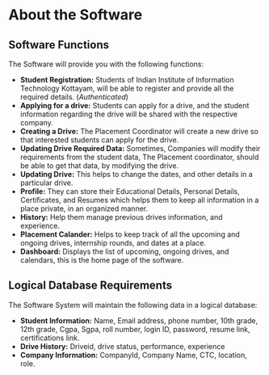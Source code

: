 
# About the Software
## Software Functions
The Software will provide you with the following functions:
- **Student Registration:** Students of Indian Institute of Information Technology Kottayam, will be able to register and provide all the required details. (*Authenticated*)
- **Applying for a drive:** Students can apply for a drive, and the student information regarding the drive will be shared with the respective company.
- **Creating a Drive:** The Placement Coordinator will create a new drive so that interested students can apply for the drive.
- **Updating Drive Required Data:** Sometimes, Companies will modify their requirements from the student data, The Placement coordinator, should be able to get that data, by modifying the drive.
- **Updating Drive:** This helps to change the dates, and other details in a particular drive. 
- **Profile:** They can store their Educational Details, Personal Details, Certificates, and Resumes which helps them to keep all information in a place private, in an organized manner.
- **History:** Help them manage previous drives information, and experience.
- **Placement Calander:** Helps to keep track of all the upcoming and ongoing drives, internship rounds, and dates at a place.
- **Dashboard:** Displays the list of upcoming, ongoing drives, and calendars, this is the home page of the software.

## Logical Database Requirements
The Software System will maintain the following data in a logical database: 
- **Student Information:** Name, Email address, phone number, 10th grade, 12th grade, Cgpa, Sgpa, roll number, login ID, password, resume link, certifications link.
- **Drive History:** Driveid, drive status, performance, experience
- **Company Information:** CompanyId, Company Name, CTC, location, role.
